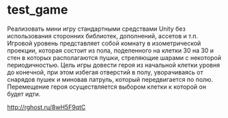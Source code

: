 # test_game


Реализовать мини игру стандартными средствами Unity без использования сторонних библиотек, дополнений, ассетов и т.п. Игровой уровень представляет собой комнату в изометрической проекции, которая состоит из пола, поделенного на клетки 30 на 30 и стен в которых располагаются пушки, стреляющие шарами с некоторой периодичностью. Цель игры довести героя из начальной клетки уровня до конечной, при этом избегая отверстий в полу, уворачиваясь от снарядов пушек и миновав патруль, который передвигается по полю. Перемещение героя осуществляется выбором клетки к которой он будет идти.

http://rghost.ru/8wH5F9qtC